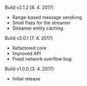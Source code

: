 Build v2.1.2 [8. 4. 2017]
- Range-based message sendivng
- Small fixes for the streamer
- Streamer entity caching

Build v2.0.1 [7. 4. 2017]
- Refactored core
- Improved API
- Fixed network overflow bug

Build v1.0.0 [3. 4. 2017]
- Initial release

